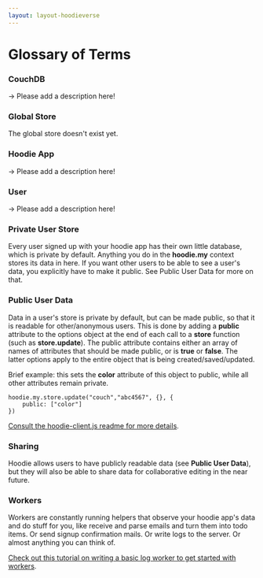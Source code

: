 ```yaml
---
layout: layout-hoodieverse
---
```


# Glossary of Terms

### CouchDB
-> Please add a description here!

### Global Store
The global store doesn't exist yet.

### Hoodie App
-> Please add a description here!

### User
-> Please add a description here!

### Private User Store
Every user signed up with your hoodie app has their own little database, which is private by default. Anything you do in the **hoodie.my** context stores its data in here. If you want other users to be able to see a user's data, you explicitly have to make it public. See Public User Data for more on that.

### Public User Data

Data in a user's store is private by default, but can be made public, so that it is readable for other/anonymous users. This is done by adding a **public** attribute to the options object at the end of each call to a **store** function (such as **store.update**). The public attribute contains either an array of  names of attributes that should be made public, or is **true** or **false**. The latter options apply to the entire object that is being created/saved/updated.

Brief example: this sets the **color** attribute of this object to public, while all other attributes remain private.

<pre><code>hoodie.my.store.update("couch","abc4567", {}, {
	public: ["color"]
})</code></pre>

<a href="https://github.com/hoodiehq/hoodie-client.js/blob/b790bb09613e25b907af0e10a444cdcee98d910b/README.md" target="_blank">	Consult the hoodie-client.js readme for more details</a>.

### Sharing

Hoodie allows users to have publicly readable data (see **Public User Data**), but they will also be able to share data for collaborative editing in the near future.

### Workers

Workers are constantly running helpers that observe your hoodie app's data and do stuff for you, like receive and parse emails and turn them into todo items. Or send signup confirmation mails. Or write logs to the server. Or almost anything you can think of.

<a href="https://github.com/hoodiehq/documentation/blob/master/worker.md" target="_blank">Check out this tutorial on writing a basic log worker to get started with workers</a>.